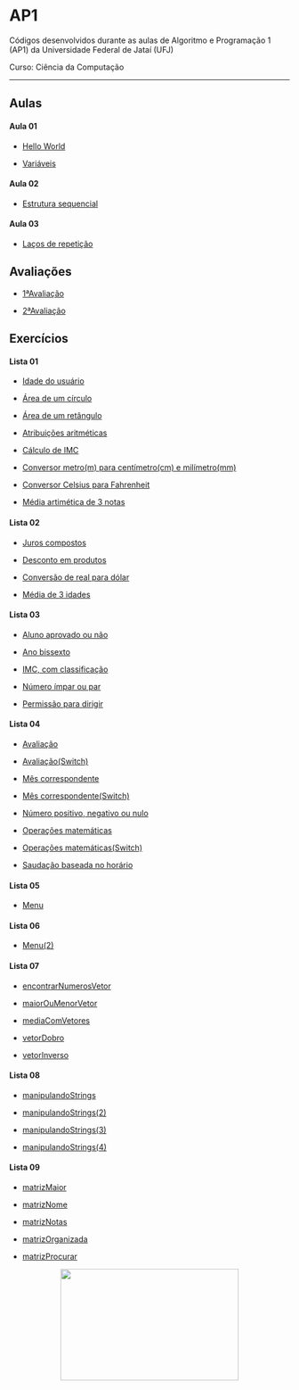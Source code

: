 # AP1
Códigos desenvolvidos durante as aulas de Algoritmo e Programação 1 (AP1) da Universidade Federal de Jataí (UFJ)

Curso: Ciência da Computação

-----------------------------------------------------------------------------------------------------------------
## Aulas

   #### Aula 01

   - [Hello World](https://github.com/Schneiderss/AP1/blob/main/Materiais/Aula01/hello_world.c)

   - [Variáveis](https://github.com/Schneiderss/AP1/blob/main/Materiais/Aula01/variáveis.c)

   #### Aula 02
   
   - [Estrutura sequencial](https://github.com/Schneiderss/AP1/blob/main/Materiais/Aula02/estruturasequencial.c)

   #### Aula 03

   - [Laços de repetição](https://github.com/Schneiderss/AP1/blob/main/Materiais/Aula01)

## Avaliações

- [1ªAvaliação](https://github.com/Schneiderss/AP1/blob/main/Materiais/Aula01)

- [2ªAvaliação]()

## Exercícios

   #### Lista 01
  
   - [Idade do usuário](https://github.com/Schneiderss/AP1/blob/main/Materiais/Aula01)

   - [Área de um círculo](https://github.com/Schneiderss/AP1/blob/main/Materiais/Aula01)

   - [Área de um retângulo](https://github.com/Schneiderss/AP1/blob/main/Materiais/Aula01)

   - [Atribuições aritméticas](https://github.com/Schneiderss/AP1/blob/main/Materiais/Aula01)

   - [Cálculo de IMC](https://github.com/Schneiderss/AP1/blob/main/Materiais/Aula01)

   - [Conversor metro(m) para centímetro(cm) e milímetro(mm)](https://github.com/Schneiderss/AP1/blob/main/Materiais/Aula01)

   - [Conversor Celsius para Fahrenheit](https://github.com/Schneiderss/AP1/blob/main/Materiais/Aula01)

   - [Média artimética de 3 notas](https://github.com/Schneiderss/AP1/blob/main/Materiais/Aula01)

   #### Lista 02
  
   - [Juros compostos](https://github.com/Schneiderss/AP1/blob/main/Materiais/Aula01)

   - [Desconto em produtos](https://github.com/Schneiderss/AP1/blob/main/Materiais/Aula01)

   - [Conversão de real para dólar](https://github.com/Schneiderss/AP1/blob/main/Materiais/Aula01)

   - [Média de 3 idades](https://github.com/Schneiderss/AP1/blob/main/Materiais/Aula01)

   #### Lista 03

   - [Aluno aprovado ou não](https://github.com/Schneiderss/AP1/blob/main/Materiais/Aula01)

   - [Ano bissexto](https://github.com/Schneiderss/AP1/blob/main/Materiais/Aula01)

   - [IMC, com classificação](https://github.com/Schneiderss/AP1/blob/main/Materiais/Aula01)

   - [Número ímpar ou par](https://github.com/Schneiderss/AP1/blob/main/Materiais/Aula01)

   - [Permissão para dirigir](https://github.com/Schneiderss/AP1/blob/main/Materiais/Aula01)

   #### Lista 04

   - [Avaliação](https://github.com/Schneiderss/AP1/blob/main/Materiais/Aula01)

   - [Avaliação(Switch)](https://github.com/Schneiderss/AP1/blob/main/Materiais/Aula01)

   - [Mês correspondente](https://github.com/Schneiderss/AP1/blob/main/Materiais/Aula01)

   - [Mês correspondente(Switch)](https://github.com/Schneiderss/AP1/blob/main/Materiais/Aula01)

   - [Número positivo, negativo ou nulo](https://github.com/Schneiderss/AP1/blob/main/Materiais/Aula01)

   - [Operações matemáticas](https://github.com/Schneiderss/AP1/blob/main/Materiais/Aula01)

   - [Operações matemáticas(Switch)](https://github.com/Schneiderss/AP1/blob/main/Materiais/Aula01)

   - [Saudação baseada no horário](https://github.com/Schneiderss/AP1/blob/main/Materiais/Aula01)

   
   #### Lista 05

   - [Menu](https://github.com/Schneiderss/AP1/blob/main/Materiais/Aula01)

   #### Lista 06

   - [Menu(2)](https://github.com/Schneiderss/AP1/blob/main/Materiais/Aula01)

   #### Lista 07

   - [encontrarNumerosVetor](https://github.com/Schneiderss/AP1/blob/main/Materiais/Aula01)

   - [maiorOuMenorVetor](https://github.com/Schneiderss/AP1/blob/main/Materiais/Aula01)

   - [mediaComVetores](https://github.com/Schneiderss/AP1/blob/main/Materiais/Aula01)

   - [vetorDobro](https://github.com/Schneiderss/AP1/blob/main/Materiais/Aula01)

   - [vetorInverso](https://github.com/Schneiderss/AP1/blob/main/Materiais/Aula01)

   #### Lista 08

   - [manipulandoStrings](https://github.com/Schneiderss/AP1/blob/main/Materiais/Aula01)

   - [manipulandoStrings(2)](https://github.com/Schneiderss/AP1/blob/main/Materiais/Aula01)

   - [manipulandoStrings(3)](https://github.com/Schneiderss/AP1/blob/main/Materiais/Aula01)

   - [manipulandoStrings(4)](https://github.com/Schneiderss/AP1/blob/main/Materiais/Aula01)


   #### Lista 09

   - [matrizMaior](https://github.com/Schneiderss/AP1/blob/main/Materiais/Aula01)

   - [matrizNome](https://github.com/Schneiderss/AP1/blob/main/Materiais/Aula01)

   - [matrizNotas](https://github.com/Schneiderss/AP1/blob/main/Materiais/Aula01)

   - [matrizOrganizada](https://github.com/Schneiderss/AP1/blob/main/Materiais/Aula01)

   - [matrizProcurar](https://github.com/Schneiderss/AP1/blob/main/Materiais/Aula01)

<div align="center">
  <a>
    <img height="200" width="320" src="https://i.giphy.com/media/v1.Y2lkPTc5MGI3NjExd2gwYmNmOGV6MnExb3E2YmtsbzJlMmN1MzNuN28zcDY1NWEyZDVvciZlcD12MV9pbnRlcm5hbF9naWZfYnlfaWQmY3Q9Zw/4EiGNSTfy4WC4/giphy.gif">
  </a>
</div>
